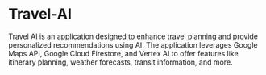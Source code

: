 # Travel-AI
Travel AI is an application designed to enhance travel planning and provide personalized recommendations using AI. The application leverages Google Maps API, Google Cloud Firestore, and Vertex AI to offer features like itinerary planning, weather forecasts, transit information, and more.
